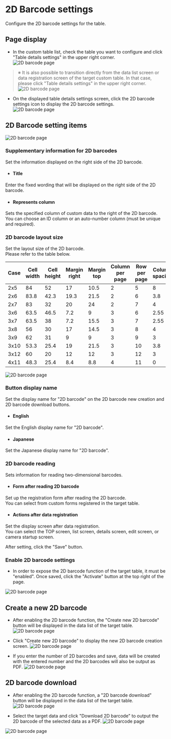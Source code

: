 # 2D Barcode settings
Configure the 2D barcode settings for the table.

## Page display
- In the custom table list, check the table you want to configure and click "Table details settings" in the upper right corner.  
![2D barcode page](img/2d_barcode/barcode1.png)

> ※ It is also possible to transition directly from the data list screen or data registration screen of the target custom table. In that case, please click "Table details settings" in the upper right corner.  
![2D barcode page](img/2d_barcode/barcode12.png)

- On the displayed table details settings screen, click the 2D barcode settings icon to display the 2D barcode settings.  
![2D barcode page](img/2d_barcode/barcode2.png)

## 2D Barcode setting items
![2D barcode page](img/2d_barcode/barcode3.png)

### Supplementary information for 2D barcodes
Set the information displayed on the right side of the 2D barcode.

- #### Title
Enter the fixed wording that will be displayed on the right side of the 2D barcode.  

- #### Represents column
Sets the specified column of custom data to the right of the 2D barcode.    
You can choose an ID column or an auto-number column (must be unique and required).

### 2D barcode layout size
Set the layout size of the 2D barcode.  
Please refer to the table below.

| Case | Cell width | Cell height | Margin right | Margin top | Column per page | Row per page | Column spacing | Row spacing |
| ---- | ---- | ---- | ---- | ---- | ---- | ---- | ---- | ---- |
| 2x5 | 84 | 52 | 17 | 10.5 | 2 | 5 | 8 | 4 |
| 2x6 | 83.8 | 42.3 | 19.3 | 21.5 | 2 | 6 | 3.8 | 0 |
| 2x7 | 83 | 32 | 20 | 24 | 2 | 7 | 4 | 4 |
| 3x6 | 63.5 | 46.5 | 7.2 | 9 | 3 | 6 | 2.55 | 0 |
| 3x7 | 63.5 | 38 | 7.2 | 15.5 | 3 | 7 | 2.55 | 0 |
| 3x8 | 56 | 30 | 17 | 14.5 | 3 | 8 | 4 | 4 |
| 3x9 | 62 | 31 | 9 | 9 | 3 | 9 | 3 | 0 |
| 3x10 | 53.3 | 25.4 | 19 | 21.5 | 3 | 10 | 3.8 | 0 |
| 3x12 | 60 | 20 | 12 | 12 | 3 | 12 | 3 | 3 |
| 4x11 | 48.3 | 25.4 | 8.4 | 8.8 | 4 | 11 | 0 | 0 |

![2D barcode page](img/2d_barcode/barcode4.png)

### Button display name
Set the display name for "2D barcode" on the 2D barcode new creation and 2D barcode download buttons.

- #### English
Set the English display name for "2D barcode".

- #### Japanese
Set the Japanese display name for "2D barcode".

### 2D barcode reading
Sets information for reading two-dimensional barcodes. 

- #### Form after reading 2D barcode
Set up the registration form after reading the 2D barcode.  
You can select from custom forms registered in the target table. 

- #### Actions after data registration  
Set the display screen after data registration.  
You can select the TOP screen, list screen, details screen, edit screen, or camera startup screen.

After setting, click the "Save" button.

### Enable 2D barcode settings  
- In order to expose the 2D barcode function of the target table, it must be "enabled". Once saved, click the "Activate" button at the top right of the page.

![2D barcode page](img/2d_barcode/barcode5.png)

## Create a new 2D barcode
- After enabling the 2D barcode function, the "Create new 2D barcode" button will be displayed in the data list of the target table.
![2D barcode page](img/2d_barcode/barcode6.png)

- Click "Create new 2D barcode" to display the new 2D barcode creation screen.
![2D barcode page](img/2d_barcode/barcode7.png)

- If you enter the number of 2D barcodes and save, data will be created with the entered number and the 2D barcodes will also be output as PDF.
![2D barcode page](img/2d_barcode/barcode8.png)

## 2D barcode download
- After enabling the 2D barcode function, a "2D barcode download" button will be displayed in the data list of the target table.
![2D barcode page](img/2d_barcode/barcode9.png)

- Select the target data and click "Download 2D barcode" to output the 2D barcode of the selected data as a PDF.
![2D barcode page](img/2d_barcode/barcode10.png)

![2D barcode page](img/2d_barcode/barcode11.png)

